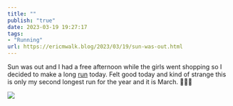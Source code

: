 ```yaml
---
title: ""
publish: "true"
date: 2023-03-19 19:27:17
tags:
- "Running"
url: https://ericmwalk.blog/2023/03/19/sun-was-out.html
---
```

Sun was out and I had a free afternoon while the girls went shopping so I decided to make a long [run](http://www.strava.com/activities/8743527051) today. Felt good today and kind of strange this is only my second longest run for the year and it is March. 🤷🏻‍♂️

![](https://ericmwalk.blog/uploads/2023/afb59f96c5.jpg)